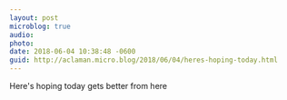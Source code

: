 ```yaml
---
layout: post
microblog: true
audio: 
photo: 
date: 2018-06-04 10:38:48 -0600
guid: http://aclaman.micro.blog/2018/06/04/heres-hoping-today.html
---
```

Here's hoping today gets better from here
